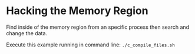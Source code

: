 # Hacking the Memory Region

Find inside of the memory region from an specific process then search and change the data.

Execute this example running in command line: `./c_compile_files.sh`
